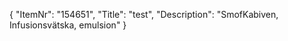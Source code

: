 {
  "ItemNr": "154651",
  "Title": "test",
  "Description": "SmofKabiven, Infusionsvätska, emulsion"
}